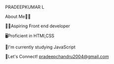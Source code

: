 PRADEEPKUMAR L

About Me👨‍💼

👨‍💻Aspiring Front end developer

🖥Proficient in HTMl,CSS

📝I'm currently studying JavaScript

📧Let's Connect! pradeepchandru2004@gmail.com
